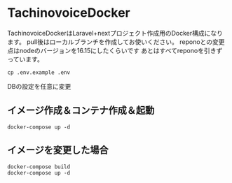 # TachinovoiceDocker

TachinovoiceDockerはLaravel+nextプロジェクト作成用のDocker構成になります。
pull後はローカルブランチを作成してお使いください。
reponoとの変更点はnodeのバージョンを16.15にしたくらいです
あとはすべてreponoを引きずっています。

```
cp .env.example .env
```

DBの設定を任意に変更

## イメージ作成＆コンテナ作成＆起動

```
docker-compose up -d
```

## イメージを変更した場合

```
docker-compose build
docker-compose up -d
```
